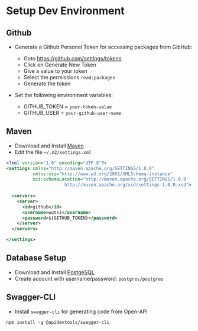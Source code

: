 # Setup Dev Environment

## Github
- Generate a Github Personal Token for accessing packages from GibHub:
  - Goto https://github.com/settings/tokens
  - Click on Generate New Token
  - Give a value to your token
  - Select the permissions `read:packages`
  - Generate the token

- Set the following environment variables:
  - GITHUB_TOKEN = `your-token-value`
  - GITHUB_USER = `your-github-user-name`

## Maven
- Download and Install [Maven](https://maven.apache.org/download.cgi)
- Edit the file `~/.m2/settings.xml`

```xml
<?xml version="1.0" encoding="UTF-8"?>
<settings xmlns="http://maven.apache.org/SETTINGS/1.0.0"
          xmlns:xsi="http://www.w3.org/2001/XMLSchema-instance"
          xsi:schemaLocation="http://maven.apache.org/SETTINGS/1.0.0
                      http://maven.apache.org/xsd/settings-1.0.0.xsd">
    
  <servers>
    <server>
      <id>github</id>
      <username>wutsi</username>
      <password>${GITHUB_TOKEN}</password>
    </server>
  </servers>

</settings>
```

## Database Setup
- Download and Install [PostgeSQL](https://www.postgresql.org/download/)
- Create account with username/password: `postgres/postgres`

## Swagger-CLI
- Install `swagger-cli` for generating code from Open-API
```
npm install -g @apidevtools/swagger-cli
```